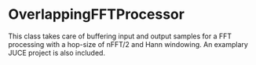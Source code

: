 # OverlappingFFTProcessor
This class takes care of buffering input and output samples for a FFT processing with a hop-size of nFFT/2 and Hann windowing. An examplary JUCE project is also included. 
